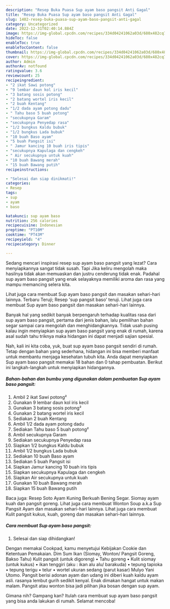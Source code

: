 ```yaml
---
description: "Resep Buka Puasa Sup ayam baso pangsit Anti Gagal"
title: "Resep Buka Puasa Sup ayam baso pangsit Anti Gagal"
slug: 1402-resep-buka-puasa-sup-ayam-baso-pangsit-anti-gagal
category: Uncategorized
date: 2022-12-31T02:40:14.884Z
image: https://img-global.cpcdn.com/recipes/334d04241062a03d/680x482cq70/sup-ayam-baso-pangsit-foto-resep-utama.jpg
hideToc: false
enableToc: true
enableTocContent: false
thumbnail: https://img-global.cpcdn.com/recipes/334d04241062a03d/680x482cq70/sup-ayam-baso-pangsit-foto-resep-utama.jpg
cover: https://img-global.cpcdn.com/recipes/334d04241062a03d/680x482cq70/sup-ayam-baso-pangsit-foto-resep-utama.jpg
author: Admin
authorAv: notfound
ratingvalue: 3.6
reviewcount: 25
recipeingredient:
- "2 ikat Sawi potong"
- "9 lembar daun kol iris kecil"
- "3 batang sosis potong"
- "2 batang wortel iris kecil"
- "2 buah Kentang"
- "1/2 dada ayam potong dadu"
- " Tahu baso 5 buah potong"
- "secukupnya Garam"
- "secukupnya Penyedap rasa"
- "1/2 bungkus Kaldu bubuk"
- "1/2 bungkus Lada bubuk"
- "10 buah Baso ayam"
- "5 buah Pangsit isi"
- " Jamur kancing 10 buah iris tipis"
- "secukupnya Kapulaga dan cengkeh"
- " Air secukupnya untuk kuah"
- "10 buah Bawang merah"
- "15 buah Bawang putih"
recipeinstructions:

- "Selesai dan siap dinikmati!"
categories:
- Resep
tags:
- sup
- ayam
- baso

katakunci: sup ayam baso 
nutrition: 256 calories
recipecuisine: Indonesian
preptime: "PT10M"
cooktime: "PT43M"
recipeyield: "4"
recipecategory: Dinner

---
```



Sedang mencari inspirasi resep sup ayam baso pangsit yang lezat? Cara menyiapkannya sangat tidak susah. Tapi Jika keliru mengolah maka hasilnya tidak akan memuaskan dan justru cenderung tidak enak. Padahal sup ayam baso pangsit yang enak selayaknya memiliki aroma dan rasa yang mampu memancing selera kita.


Lihat juga cara membuat Sup ayam baso pangsit dan masakan sehari-hari lainnya. Terbaru Teruji; Resep &#39;sup pangsit baso&#39; teruji. Lihat juga cara membuat Sup ayam baso pangsit dan masakan sehari-hari lainnya.

Banyak hal yang sedikit banyak berpengaruh terhadap kualitas rasa dari sup ayam baso pangsit, pertama dari jenis bahan, lalu pemilihan bahan segar sampai cara mengolah dan menghidangkannya. Tidak usah pusing kalau ingin menyiapkan sup ayam baso pangsit yang enak di rumah, karena asal sudah tahu triknya maka hidangan ini dapat menjadi sajian spesial.


Nah, kali ini kita coba, yuk, buat sup ayam baso pangsit sendiri di rumah. Tetap dengan bahan yang sederhana, hidangan ini bisa memberi manfaat untuk membantu menjaga kesehatan tubuh kita. Anda dapat menyiapkan Sup ayam baso pangsit memakai 18 bahan dan 0 tahap pembuatan. Berikut ini langkah-langkah untuk menyiapkan hidangannya.

<!--inarticleads1-->

##### Bahan-bahan dan bumbu yang digunakan dalam pembuatan Sup ayam baso pangsit:

1. Ambil 2 ikat Sawi potong²
1. Gunakan 9 lembar daun kol iris kecil
1. Gunakan 3 batang sosis potong²
1. Gunakan 2 batang wortel iris kecil
1. Sediakan 2 buah Kentang
1. Ambil 1/2 dada ayam potong dadu
1. Sediakan  Tahu baso 5 buah potong²
1. Ambil secukupnya Garam
1. Sediakan secukupnya Penyedap rasa
1. Siapkan 1/2 bungkus Kaldu bubuk
1. Ambil 1/2 bungkus Lada bubuk
1. Sediakan 10 buah Baso ayam
1. Sediakan 5 buah Pangsit isi
1. Siapkan  Jamur kancing 10 buah iris tipis
1. Siapkan secukupnya Kapulaga dan cengkeh
1. Siapkan  Air secukupnya untuk kuah
1. Gunakan 10 buah Bawang merah
1. Siapkan 15 buah Bawang putih


Baca juga: Resep Soto Ayam Kuning Berkuah Bening Segar. Siomay ayam kuah dan pangsit goreng. Lihat juga cara membuat Wonton Soup a.k.a Sup Pangsit Ayam dan masakan sehari-hari lainnya. Lihat juga cara membuat Kulit pangsit kukus, kuah, goreng dan masakan sehari-hari lainnya. 

<!--inarticleads2-->

##### Cara membuat Sup ayam baso pangsit:


1. Selesai dan siap dihidangkan!

Dengan memakai Cookpad, kamu menyetujui Kebijakan Cookie dan Ketentuan Pemakaian. Dim Sum Ikan (Siomay, Wonton/ Pangsit Goreng, Bakso Tahu) Kulit pangsit (untuk digoreng) • Tahu goreng • Kulit siomay (untuk kukus) • ikan tenggiri (aku : ikan alu alu/ barakuda) • tepung tapioka • tepung terigu • telur • wortel ukuran sedang (parut kasar) Mulyo Yani Utomo. Pangsit berisi adonan ayam dan udang ini diberi kuah kaldu ayam asli. rasanya lembut gurih sedikit kenyal. Enak dimakan hangat untuk makan malam. Pangsit atau wonton bisa jadi pilihan jika bosan dengan sup ayam. 

Gimana nih? Gampang kan? Itulah cara membuat sup ayam baso pangsit yang bisa anda lakukan di rumah. Selamat mencoba!

